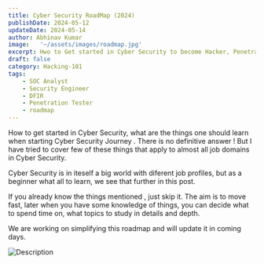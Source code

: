 ```yaml
---
title: Cyber Security RoadMap (2024)
publishDate: 2024-05-12
updateDate: 2024-05-14
author: Abhinav Kumar
image:   '~/assets/images/roadmap.jpg'
excerpt: Hwo to Get started in Cyber Security to become Hacker, Penetration Tester, SOC Analyst, Security Engineer in 2024.
draft: false
category: Hacking-101
tags:
    - SOC Analyst
    - Security Engineer
    - DFIR
    - Penetration Tester
    - roadmap
---
```


How to get started in Cyber Security, what are the things one should learn when starting Cyber Security Journey .
There is no definitive answer ! But I have tried to cover few of these things that apply to almost all job domains in Cyber Security.

Cyber Security is in iteself a big world with diferent job profiles, but as a beginner what all to learn, we see that further in this post.

If you already know the things mentioned , just skip it.
The aim is to move fast, later when you have some knowledge of things, you can decide what to spend time on, what topics to study in details and depth.

We are working on simplifying this roadmap and will update it in coming days.


<img src="~/assets/images/Cyber_Security_Roadmap_(Beginners).svg" alt="Description" />
